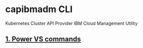# capibmadm CLI

Kubernetes Cluster API Provider IBM Cloud Management Utility

## [1. Power VS commands](./powervs/index.md)
